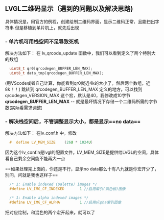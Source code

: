 ## LVGL二维码显示（遇到的问题以及解决思路)
具体情况是，用官方的例程，创建绘制二维码界面，显示二维码正常，且能扫出字符串
但是移植到单片机上，就先后出现
### - 单片机可用栈空间不足导致死机
解决方法如下：
在 lv_qrcode_update 函数中，我们可以看到定义了两个特别大的数组
```C
  uint8_t qr0[qrcodegen_BUFFER_LEN_MAX];
  uint8_t data_tmp[qrcodegen_BUFFER_LEN_MAX];
```
(用VScode或者自己计算，你能看到qr0就近4k的大小了，然后两个数组，近8k！！)
跳转到 qrcodegen_BUFFER_LEN_MAX 定义的地方，可以找到 qrcodegen_VERSION_MAX 这个宏，默认是40，我修改成10字节
**qrcodegen_BUFFER_LEN_MAX** -- 就是最坏情况下存储一个二维码所需的字节数(实际看需求调整)


### - 解决栈空间后，不管调整显示大小，都是显示==no data==
解决方法如下：
在lv_conf.h 中，修改
```C
  #  define LV_MEM_SIZE    (26U * 1024U)
```
因为这个lv_conf.h是lvgl的配置文件，LV_MEM_SIZE是提供给LVGL的空间，具体看自己剩余空间能不能再大一点

==如果处理完上面的，你还是不行，显示no data那么十有八九就是你宏开少了，别问，问就是我也这样子==
```C
  /* 1: Enable indexed (palette) images */
  #define LV_IMG_CF_INDEXED       1	//启用索引(调色板)图像

  /* 1: Enable alpha indexed images */
  #define LV_IMG_CF_ALPHA         1	//启用alpha索引图像
```
把对应绘制，和混色的两个宏开起来，就可以了
